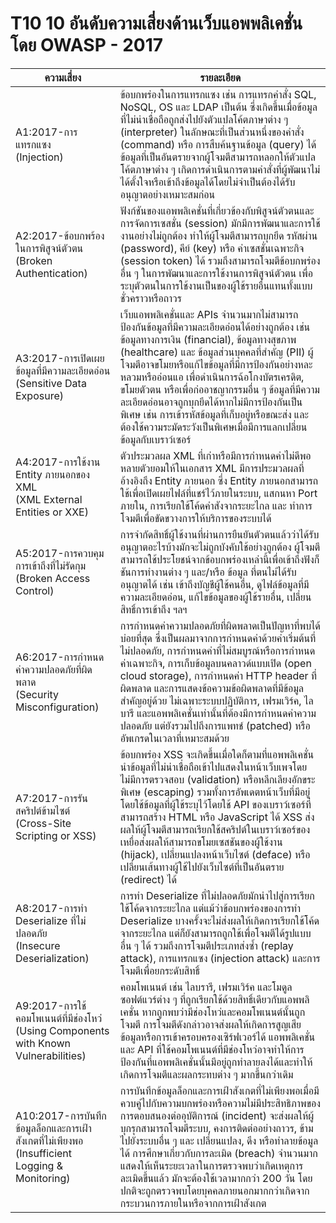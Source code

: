 # T10 10 อันดับความเสี่ยงด้านเว็บแอพพลิเคชั่นโดย OWASP - 2017

| ความเสี่ยง | รายละเอียด | 
| -- | -- |
| A1:2017-การแทรกแซง<br>(Injection) | ข้อบกพร่องในการแทรกแซง เช่น การแทรกคำสั่ง SQL, NoSQL, OS และ LDAP เป็นต้น ซึ่งเกิดขึ้นเมื่อข้อมูลที่ไม่น่าเชื่อถือถูกส่งไปยังตัวแปลโค้ตภาษาต่าง ๆ (interpreter) ในลักษณะที่เป็นส่วนหนึ่งของคำสั่ง (command) หรือ การสืบค้นฐานข้อมูล (query) ได้ ข้อมูลที่เป็นอันตรายจากผู้โจมตีสามารถหลอกให้ตัวแปลโค้ตภาษาต่าง ๆ เกิดการดำเนินการตามคำสั่งที่ผู้พัฒนาไม่ได้ตั้งใจหรือเข้าถึงข้อมูลได้โดยไม่จำเป็นต้องได้รับอนุญาตอย่างเหมาะสมก่อน |
| A2:2017-ข้อบกพร้องในการพิสูจน์ตัวตน<br>(Broken Authentication) | ฟังก์ชันของแอพพลิเคชั่นที่เกี่ยวข้องกับพิสูจน์ตัวตนและการจัดการเซสชั่น (session) มักมีการพัฒนาและการใช้งานอย่างไม่ถูกต้อง ทำให้ผู้โจมตีสามารถบุกยึด รหัสผ่าน (password), คีย์ (key) หรือ ค่าเซสชั่นเฉพาะกิจ (session token) ได้ รวมถึงสามารถโจมตีข้อบกพร่องอื่น ๆ ในการพัฒนาและการใช้งานการพิสูจน์ตัวตน เพื่อระบุตัวตนในการใช้งานเป็นของผู้ใช้รายอื่นแทนทั้งแบบชั่วคราวหรือถาวร |
| A3:2017-การเปิดเผยข้อมูลที่มีความละเอียดอ่อน<br>(Sensitive Data Exposure) | เว็บแอพพลิเคชั่นและ APIs จำนวนมากไม่สามารถป้องกันข้อมูลที่มีความละเอียดอ่อนได้อย่างถูกต้อง เช่น ข้อมูลทางการเงิน (financial), ข้อมูลทางสุขภาพ (healthcare) และ ข้อมูลส่วนบุคคลที่สำคัญ (PII) ผู้โจมตีอาจขโมยหรือแก้ไขข้อมูลที่มีการป้องกันอย่างหละหลวมหรืออ่อนแอ เพื่อดำเนินการฉ้อโกงบัตรเครดิต, ขโมยตัวตน หรือเพื่อก่ออาชญากรรมอื่น ๆ ข้อมูลที่มีความละเอียดอ่อนอาจถูกบุกยึดได้หากไม่มีการป้องกันเป็นพิเศษ เช่น การเข้ารหัสข้อมูลที่เก็บอยู่หรือขณะส่ง และต้องใช้ความระมัดระวังเป็นพิเศษเมื่อมีการแลกเปลี่ยนข้อมูลกับเบราว์เซอร์ |
| A4:2017-การใช้งาน Entity ภายนอกของ XML<br>(XML External Entities or XXE) | ตัวประมวลผล XML ที่เก่าหรือมีการกำหนดค่าไม่ดีพอหลายตัวยอมให้ในเอกสาร XML มีการประมวลผลที่อ้างอิงถึง Entity ภายนอก ซึ่ง Entity ภายนอกสามารถใช้เพื่อเปิดเผยไฟล์ที่แชร์ไว้ภายในระบบ, แสกนหา Port ภายใน, การเรียกใช้โค้ดคำสังจากระยะไกล และ ทำการโจมตีเพื่อขัดขวางการให้บริการของระบบได้ |
| A5:2017-การควบคุมการเข้าถึงที่ไม่รัดกุม<br>(Broken Access Control) | การจำกัดสิทธิ์ผู้ใช้งานที่ผ่านการยืนยันตัวตนแล้วว่าได้รับอนุญาตอะไรบ้างมักจะไม่ถูกบังคับใช้อย่างถูกต้อง ผู้โจมตีสามารถใช้ประโยชน์จากข้อบกพร่องเหล่านี้เพื่อเข้าถึงฟังก็ชันการทำงานต่าง ๆ และ/หรือ ข้อมูล ที่ตนไม่ได้รับอนุญาตได้ เช่น เข้าถึงบัญชีผู้ใช้คนอื่น, ดูไฟล์ข้อมูลที่มีความละเอียดอ่อน, แก้ไขข้อมูลของผู้ใช้รายอื่น, เปลี่ยนสิทธิ์การเข้าถึง ฯลฯ |
| A6:2017-การกำหนดค่าความปลอดภัยที่ผิดพลาด<br>(Security Misconfiguration) | การกำหนดค่าความปลอดภัยที่ผิดพลาดเป็นปัญหาที่พบได้บ่อยที่สุด ซึ่งเป็นผลมาจากการกำหนดค่าด้วยค่าเริ่มต้นที่ไม่ปลอดภัย, การกำหนดค่าที่ไม่สมบูรณ์หรือการกำหนดค่าเฉพาะกิจ, การเก็บข้อมูลบนคลาวด์แบบเปิด (open cloud storage), การกำหนดค่า HTTP header ที่ผิดพลาด และการแสดงข้อความข้อผิดพลาดที่มีข้อมูลสำคัญอยู่ด้วย ไม่เฉพาะระบบปฏิบัติการ, เฟรมเวิร์ค, ไลบารี และแอพพลิเคชั่นเท่านั้นที่ต้องมีการกำหนดค่าความปลอดภัย แต่ยังรวมไปถึงการแพทช์ (patched) หรืออัพเกรดในเวลาที่เหมาะสมด้วย |
| A7:2017-การรันสคริปต์ข้ามไซต์<br>(Cross-Site Scripting or XSS) | ข้อบกพร่อง XSS จะเกิดขึ้นเมื่อใดก็ตามที่แอพพลิเคชั่นนำข้อมูลที่ไม่น่าเชื่อถือเข้าไปแสดงในหน้าเว็บเพจโดยไม่มีการตรวจสอบ (validation) หรือหลีกเลียงอักขระพิเศษ (escaping) รวมทั้งการอัพเดตหน้าเว็บที่มีอยู่โดยใช้ข้อมูลที่ผู้ใช้ระบุไว้โดยใช้ API ของเบราว์เซอร์ที่สามารถสร้าง HTML หรือ JavaScript ได้ XSS ส่งผลให้ผู้โจมตีสามารถเรียกใช้สคริปต์ในเบราว์เซอร์ของเหยื่อส่งผลให้สามารถขโมยเซสชันของผู้ใช้งาน (hijack), เปลี่ยนแปลงหน้าเว็บไซต์ (deface) หรือ เปลี่ยนเส้นทางผู้ใช้ไปยังเว็บไซต์ที่เป็นอันตราย (redirect) ได้ |
| A8:2017-การทำ Deserialize ที่ไม่ปลอดภัย<br>(Insecure Deserialization) | การทำ Deserialize ที่ไม่ปลอดภัยมักนำไปสู่การเรียกใช้โค้ดจากระยะไกล แต่แม้ว่าข้อบกพร่องของการทำ Deserialize บางครั้งจะไม่ส่งผลให้เกิดการเรียกใช้โค้ดจากระยะไกล แต่ก็ยังสามารถถูกใช้เพื่อโจมตีได้รูปแบบอื่น ๆ ได้ รวมถึงการโจมตีประเภทส่งซ้ำ (replay attack), การแทรกแซง (injection attack) และการโจมตีเพื่อยกระดับสิทธิ์ |
| A9:2017-การใช้คอมโพเนนต์ที่มีช่องโหว่<br>(Using Components with Known Vulnerabilities) | คอมโพเนนต์ เช่น ไลบรารี, เฟรมเวิร์ค และโมดูลซอฟต์แวร์ต่าง ๆ ที่ถูกเรียกใช้ด้วยสิทธิ์เดียวกับแอพพลิเคชั่น หากถูกพบว่ามีช่องโหว่และคอมโพเนนต์นั้นถูกโจมตี การโจมตีดังกล่าวอาจส่งผลให้เกิดการสูญเสียข้อมูลหรือการเข้าครอบครองเซิร์ฟเวอร์ได้ แอพพลิเคชั่นและ API ที่ใช้คอมโพเนนต์ที่มีช่องโหว่อาจทำให้การป้องกันที่แอพพลิเคชั่นนั้นมีอยู่ถูกทำลายลงได้และทำให้เกิดการโจมตีและผลกระทบต่าง ๆ มากขึ้นกว่าเดิม |
| A10:2017-การบันทึกข้อมูลล็อกและการเฝ้าสังเกตที่ไม่เพียงพอ<br>(Insufficient Logging & Monitoring) | การบันทึกข้อมูลล็อกและการเฝ้าสังเกตที่ไม่เพียงพอเมื่อมีควบคู่ไปกับความบกพร่องหรือความไม่มีประสิทธิภาพของการตอบสนองต่ออุบัติการณ์ (incident) จะส่งผลให้ผู้บุกรุกสามารถโจมตีระบบ, คงการติดต่ออย่างถาวร, ข้ามไปยังระบบอื่น ๆ และ เปลี่ยนแปลง, ดึง หรือทำลายข้อมูลได้ การศึกษาเกี่ยวกับการละเมิด (breach) จำนวนมากแสดงให้เห็นระยะเวลาในการตรวจพบว่าเกิดเหตุการละเมิดขึ้นแล้ว มักจะต้องใช้เวลามากกว่า 200 วัน โดยปกติจะถูกตรวจพบโดยบุคคลภายนอกมากกว่าเกิดจากกระบวนการภายในหรือจากการเฝ้าสังเกต |
